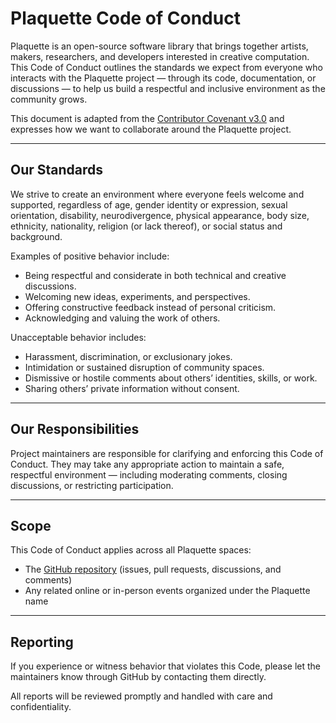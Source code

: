 # Plaquette Code of Conduct

Plaquette is an open-source software library that brings together artists, makers, researchers, and
developers interested in creative computation. This Code of Conduct outlines the standards we expect from
everyone who interacts with the Plaquette project — through its code, documentation, or discussions — to
help us build a respectful and inclusive environment as the community grows.

This document is adapted from the [Contributor Covenant v3.0](https://www.contributor-covenant.org/version/3/0/code_of_conduct.html)
and expresses how we want to collaborate around the Plaquette project.

---

## Our Standards

We strive to create an environment where everyone feels welcome and supported, regardless of age, gender
identity or expression, sexual orientation, disability, neurodivergence, physical appearance, body size,
ethnicity, nationality, religion (or lack thereof), or social status and background.

Examples of positive behavior include:
- Being respectful and considerate in both technical and creative discussions.
- Welcoming new ideas, experiments, and perspectives.
- Offering constructive feedback instead of personal criticism.
- Acknowledging and valuing the work of others.

Unacceptable behavior includes:
- Harassment, discrimination, or exclusionary jokes.
- Intimidation or sustained disruption of community spaces.
- Dismissive or hostile comments about others’ identities, skills, or work.
- Sharing others’ private information without consent.

---

## Our Responsibilities

Project maintainers are responsible for clarifying and enforcing this Code of Conduct.
They may take any appropriate action to maintain a safe, respectful environment — including moderating
comments, closing discussions, or restricting participation.

---

## Scope

This Code of Conduct applies across all Plaquette spaces:
- The [GitHub repository](https://github.com/SofaPirate/Plaquette) (issues, pull requests, discussions,
  and comments)
- Any related online or in-person events organized under the Plaquette name

---

## Reporting

If you experience or witness behavior that violates this Code, please let the maintainers know through
GitHub by contacting them directly.

All reports will be reviewed promptly and handled with care and confidentiality.
